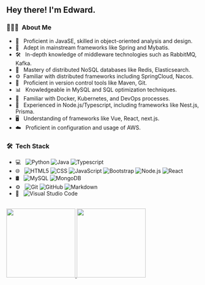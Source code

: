 
<h2> Hey there! I'm Edward.</h2>

<h3> 👨🏻‍💻 &nbsp;About Me </h3>

- 🤔 &nbsp; Proficient in JavaSE, skilled in object-oriented analysis and design.
- 🌟 &nbsp;  Adept in mainstream frameworks like Spring and Mybatis.
- 🛠️  &nbsp; In-depth knowledge of middleware technologies such as RabbitMQ, Kafka.
- 💾  &nbsp; Mastery of distributed NoSQL databases like Redis, Elasticsearch.
- ⚙️   &nbsp;Familiar with distributed frameworks including SpringCloud, Nacos.
- 📝  &nbsp; Proficient in version control tools like Maven, Git.
- 📊  &nbsp; Knowledgeable in MySQL and SQL optimization techniques.
- 🐳  &nbsp; Familiar with Docker, Kubernetes, and DevOps processes.
- 🌟  &nbsp; Experienced in Node.js/Typescript, including frameworks like Nest.js, Prisma.
- 🖥️  &nbsp; Understanding of frameworks like Vue, React, next.js.
- ☁️  &nbsp; Proficient in configuration and usage of AWS.

<h3> 🛠 &nbsp;Tech Stack</h3>

- 💻 &nbsp;
  ![Python](https://img.shields.io/badge/-Python-333333?style=flat&logo=python)
  ![Java](https://img.shields.io/badge/-Java-333333?style=flat&logo=Java&logoColor=007396)
  ![Typescript](https://img.shields.io/badge/-Typescript-333333?style=flat&logo=C%2B%2B&logoColor=00599C)
- 🌐 &nbsp;
  ![HTML5](https://img.shields.io/badge/-HTML5-333333?style=flat&logo=HTML5)
  ![CSS](https://img.shields.io/badge/-CSS-333333?style=flat&logo=CSS3&logoColor=1572B6)
  ![JavaScript](https://img.shields.io/badge/-JavaScript-333333?style=flat&logo=javascript)
  ![Bootstrap](https://img.shields.io/badge/-Bootstrap-333333?style=flat&logo=bootstrap&logoColor=563D7C)
  ![Node.js](https://img.shields.io/badge/-Node.js-333333?style=flat&logo=node.js)
  ![React](https://img.shields.io/badge/-React-333333?style=flat&logo=react)
- 🛢 &nbsp;
  ![MySQL](https://img.shields.io/badge/-MySQL-333333?style=flat&logo=mysql)
  ![MongoDB](https://img.shields.io/badge/-MongoDB-333333?style=flat&logo=mongodb)
- ⚙️ &nbsp;
  ![Git](https://img.shields.io/badge/-Git-333333?style=flat&logo=git)
  ![GitHub](https://img.shields.io/badge/-GitHub-333333?style=flat&logo=github)
  ![Markdown](https://img.shields.io/badge/-Markdown-333333?style=flat&logo=markdown)
- 🔧 &nbsp;
  ![Visual Studio Code](https://img.shields.io/badge/-Visual%20Studio%20Code-333333?style=flat&logo=visual-studio-code&logoColor=007ACC)

<br/>

<a href="https://github.com/AVS1508">
  <img height="180em" src="https://github-readme-stats.vercel.app/api?username=EdwardLi-coder&theme=buefy&show_icons=true" />
  <img height="180em" src="https://github-readme-stats.vercel.app/api/top-langs/?username=EdwardLi-coder&theme=buefy&layout=compact" />
</a>

<br/>
